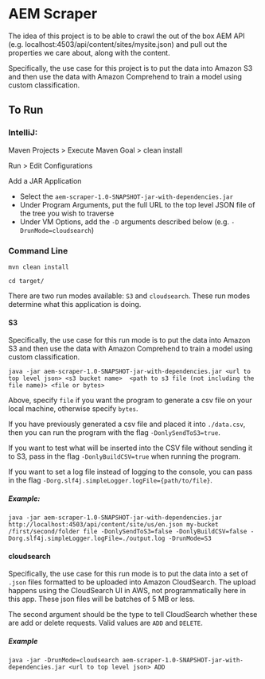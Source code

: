 # AEM Scraper
The idea of this project is to be able to crawl the out of the box AEM API 
(e.g. localhost:4503/api/content/sites/mysite.json) and pull out the properties we care about, along with the content.

Specifically, the use case for this project is to put the data into Amazon S3 and then use the data with
Amazon Comprehend to train a model using custom classification.
## To Run

### IntelliJ:
Maven Projects > Execute Maven Goal > clean install

Run > Edit Configurations

Add a JAR Application
  * Select the `aem-scraper-1.0-SNAPSHOT-jar-with-dependencies.jar`
  * Under Program Arguments, put the full URL to the top level JSON file of the tree you wish to traverse
  * Under VM Options, add the `-D` arguments described below (e.g. `-DrunMode=cloudsearch`)
  
### Command Line
`mvn clean install`

`cd target/`

There are two run modes available: `S3` and `cloudsearch`. These run modes determine what this application is doing.

#### S3
Specifically, the use case for this run mode is to put the data into Amazon S3 and then use the data with
Amazon Comprehend to train a model using custom classification.

`java -jar aem-scraper-1.0-SNAPSHOT-jar-with-dependencies.jar <url to top level json> <s3 bucket name> 
<path to s3 file (not including the file name)> <file or bytes>`

Above, specify `file` if you want the program to generate a csv file on your local machine, otherwise specify `bytes`.

If you have previously generated a csv file and placed it into `./data.csv`, then you can run the program with the 
flag `-DonlySendToS3=true`.

If you want to test what will be inserted into the CSV file without sending it to S3, pass in the flag
`-DonlyBuildCSV=true` when running the program.

If you want to set a log file instead of logging to the console, you can pass in the flag
`-Dorg.slf4j.simpleLogger.logFile={path/to/file}`.

##### Example:
`java -jar aem-scraper-1.0-SNAPSHOT-jar-with-dependencies.jar http://localhost:4503/api/content/site/us/en.json
 my-bucket /first/second/folder file -DonlySendToS3=false -DonlyBuildCSV=false
 -Dorg.slf4j.simpleLogger.logFile=./output.log -DrunMode=S3`

#### cloudsearch
Specifically, the use case for this run mode is to put the data into a set of `.json` files formatted to be uploaded
into Amazon CloudSearch. The upload happens using the CloudSearch UI in AWS, not programmatically here in this app.
These json files will be batches of 5 MB or less.

The second argument should be the type to tell CloudSearch whether these are add or delete requests. 
Valid values are `ADD` and `DELETE`.

##### Example 
`java -jar -DrunMode=cloudsearch aem-scraper-1.0-SNAPSHOT-jar-with-dependencies.jar <url to top level json> ADD`
